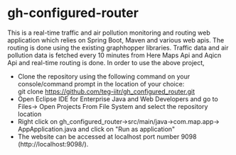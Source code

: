 # gh-configured-router
This is a real-time traffic and air pollution monitoring and routing web application which relies on Spring Boot, Maven and various web apis. 
The routing is done using the existing graphhopper libraries. Traffic data and air pollution data is fetched every 10 minutes from Here Maps Api and Aqicn Api and real-time routing is done. 
In order to use the above project,
* Clone the repository using the following command on your console/command prompt in the location of your choice: <br>git clone https://github.com/teg-iitr/gh_configured_router.git 
* Open Eclipse IDE for Enterprise Java and Web Developers and go to Files-> Open Projects From File System and select the repository location
* Right click on gh_configured_router->src/main/java->com.map.app-> AppApplication.java and click on "Run as application"
* The website can be accessed at localhost port number 9098 (http://localhost:9098/). 
